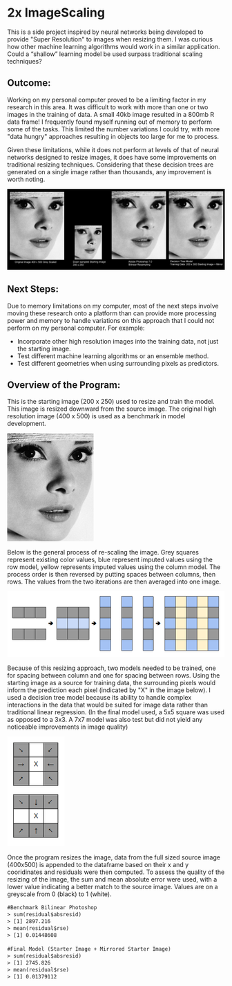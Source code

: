 
# 2x ImageScaling
This is a side project inspired by neural networks being developed to provide "Super Resolution" to images when resizing them. I was curious how other machine learning algorithms would work in a similar application. Could a “shallow” learning model be used surpass traditional scaling techniques? 

## Outcome:
Working on my personal computer proved to be a limiting factor in my research in this area. It was difficult to work with more than one or two images in the training of data. A small 40kb image resulted in a 800mb R data frame! I frequently found myself running out of memory to perform some of the tasks. This limited the number variations I could try, with more "data hungry" approaches resulting in objects too large for me to process. 

Given these limitations, while it does not perform at levels of that of neural networks designed to resize images, it does have some improvements on traditional resizing techniques. Considering that these decision trees are generated on a single image rather than thousands, any improvement is worth noting. 

![Alt text](/Output/out5.jpg)

## Next Steps: 
Due to memory limitations on my computer, most of the next steps involve moving these research onto a platform than can provide more processing power and memory to handle variations on this approach that I could not perform on my personal computer. For example:
* Incorporate other high resolution images into the training data, not just the starting image. 
* Test different machine learning algorithms or an ensemble method. 
* Test different geometries when using surrounding pixels as predictors.


## Overview of the Program:

This is the starting image (200 x 250) used to resize and train the model. This image is resized downward from the source image. The original high resolution image (400 x 500) is used as a benchmark in model development.

![Alt text](/Output/out2.jpg)


Below is the general process of re-scaling the image. Grey squares represent existing color values, blue represent imputed values using the row model, yellow represents imputed values using the column model. The process order is then reversed by putting spaces between columns, then rows. The values from the two iterations are then averaged into one image.

![Alt text](/Output/out3.jpg)

Because of this resizing approach, two models needed to be trained, one for spacing between column and one for spacing between rows. Using the starting image as a source for training data, the surrounding pixels would inform the prediction each pixel (indicated by "X" in the image below). I used a decision tree model because its ability to handle complex interactions in the data that would be suited for image data rather than traditional linear regression. (In the final model used, a 5x5 square was used as opposed to a 3x3. A 7x7 model was also test but did not yield any noticeable improvements in image quality)

![Alt text](/Output/out4.jpg)


Once the program resizes the image, data from the full sized source image (400x500) is appended to the dataframe based on their x and y cooridinates and residuals were then computed. To assess the quality of the resizing of the image, the sum and mean absolute error were used, with a lower value indicating a better match to the source image. Values are on a greyscale from 0 (black) to 1 (white).

    #Benchmark Bilinear Photoshop
    > sum(residual$absresid)
    > [1] 2897.216
    > mean(residual$rse)
    > [1] 0.01448608
   
    #Final Model (Starter Image + Mirrored Starter Image)
    > sum(residual$absresid)
    > [1] 2745.826
    > mean(residual$rse)
    > [1] 0.01379112

